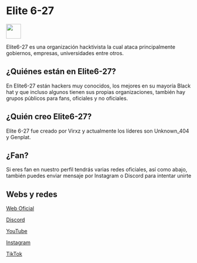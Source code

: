 # Elite 6-27



<a href="https://elite6-27.cf"><img src="https://cdn.discordapp.com/icons/1067078287651766282/842e43a2139aeed806541526b7784a93.png?size=512" height="40px" width="40px" /></a>



Elite6-27 es una organización hacktivista la cual ataca principalmente gobiernos, empresas, universidades entre otros.

## ¿Quiénes están en Elite6-27? 

En Elite6-27 están hackers muy conocidos, los mejores en su mayoría Black hat y que incluso algunos tienen sus propias organizaciones, también hay grupos públicos para fans, oficiales y no oficiales.

## ¿Quién creo Elite6-27?

Elite 6-27 fue creado por Virxz y actualmente los líderes son Unknown_404 y Genplat.

## ¿Fan?

Si eres fan en nuestro perfil tendrás varias redes oficiales, así como abajo, también puedes enviar mensaje por Instagram o Discord para intentar unirte

## Webs y redes

[Web Oficial](https://elite6-27.cf)

[Discord](https://discord.gg/elite6-27)

[YouTube](https://youtube.com/@elite6-27)

[Instagram](https://instagram.com/elite6_27)

[TikTok](https://tiktok.com/@elite6_27)
